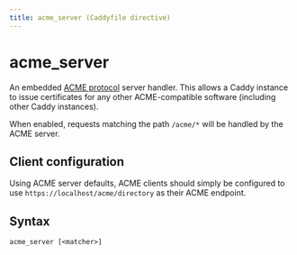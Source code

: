 ```yaml
---
title: acme_server (Caddyfile directive)
---
```


# acme_server

An embedded [ACME protocol](https://tools.ietf.org/html/rfc8555) server handler. This allows a Caddy instance to issue certificates for any other ACME-compatible software (including other Caddy instances).

When enabled, requests matching the path `/acme/*` will be handled by the ACME server.


## Client configuration

Using ACME server defaults, ACME clients should simply be configured to use `https://localhost/acme/directory` as their ACME endpoint.


## Syntax

```caddy-d
acme_server [<matcher>]
```

